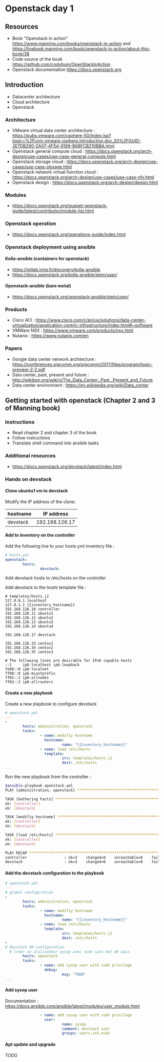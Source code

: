 # Openstack day 1

## Resources

+ Book "Openstack in action"  <https://www.manning.com/books/openstack-in-action> and <https://livebook.manning.com/book/openstack-in-action/about-this-book/38>
+ Code source of the book <https://github.com/codybum/OpenStackInAction>
+ Openstack documentation <https://docs.openstack.org>

## Introduction

+ Datacenter architecture
+ Cloud architecture
+ Openstack

### Architecture

+ VMware virtual data center architecture : <https://pubs.vmware.com/vsphere-50/index.jsp?topic=%2Fcom.vmware.vsphere.introduction.doc_50%2FGUID-2E7DB290-2A07-4F54-9199-B68FCB210BBA.html>
+ Openstack general compute cloud : <https://docs.openstack.org/arch-design/use-cases/use-case-general-compute.html>
+ Openstack storage cloud : <https://docs.openstack.org/arch-design/use-cases/use-case-storage.html>
+ Openstack network virtual function cloud : <https://docs.openstack.org/arch-design/use-cases/use-case-nfv.html>
+ Openstack design : <https://docs.openstack.org/arch-design/design.html>

### Modules

+ <https://docs.openstack.org/puppet-openstack-guide/latest/contributor/module-list.html>

### Openstack operation

+ <https://docs.openstack.org/operations-guide/index.html>

### Openstack deployment using ansible

#### Kolla-ansible (containers for openstack)

+ <https://gitlab.inria.fr/discovery/kolla-ansible>
+ <https://docs.openstack.org/kolla-ansible/stein/user/>

#### Openstack-ansible (bare metal)

+ <https://docs.openstack.org/openstack-ansible/stein/user/>

### Products

+ Cisco ACI : <https://www.cisco.com/c/en/us/solutions/data-center-virtualization/application-centric-infrastructure/index.html#~software>
+ VMWare NSX : <https://www.vmware.com/products/nsx.html>
+ Nutanix : <https://www.nutanix.com/en>

### Papers

+ Google data center network architecture : <https://conferences.sigcomm.org/sigcomm/2017/files/program/topic-preview-2-2.pdf>
+ Data center, past, present and future : <http://wikibon.org/wiki/v/The_Data_Center:_Past,_Present_and_Future>
+ Data center environment : <https://en.wikipedia.org/wiki/Data_center>

## Getting started with openstack (Chapter 2 and 3 of Manning book)

### Instructions

+ Read chapter 2 and chapter 3 of the book
+ Follow instructions
+ Translate shell command into ansible tasks

### Additional resources

+ <https://docs.openstack.org/devstack/latest/index.html>

### Hands on devstack

#### Clone ubuntu1 vm to devstack

Modify the IP address of the clone: 

| hostname | IP address |
|-----|-----|
| devstack | 192.168.126.17 |

#### Add to inventory on the controller

Add the following line to your hosts.yml inventory file :

```yml
# hosts.yml
openstack:
        hosts:
                devstack:
```

Add devstack hosts to /etc/hosts on the controller

Add devstack to the hosts template file :

```j2
# templates/hosts.j2
127.0.0.1 localhost
127.0.1.1 {{inventory_hostname}}
192.168.126.10 controller
192.168.126.11 ubuntu1
192.168.126.12 ubuntu2
192.168.126.13 ubuntu3
192.168.126.14 ubuntu4

192.168.126.17 devstack

192.168.126.33 centos1
192.168.126.34 centos2
192.168.126.35 centos3

# The following lines are desirable for IPv6 capable hosts
::1     ip6-localhost ip6-loopback
fe00::0 ip6-localnet
ff00::0 ip6-mcastprefix
ff02::1 ip6-allnodes
ff02::2 ip6-allrouters
```

#### Create a new playbook

Create a new playbook to configure devstack

```yml
# openstack.yml
---
-
        hosts: administration, openstack
        tasks:
                - name: modifiy hostname
                  hostname:
                          name: "{{inventory_hostname}}"
                - name: load /etc/hosts
                  template:
                          src: templates/hosts.j2
                          dest: /etc/hosts
...
```

Run the new playbook from the controller :

```bash
$ansible-playbook openstack.yml
PLAY [administration, openstack] ***********************************************

TASK [Gathering Facts] *********************************************************
ok: [controller]
ok: [devstack]

TASK [modifiy hostname] ********************************************************
ok: [controller]
ok: [devstack]

TASK [load /etc/hosts] *********************************************************
ok: [controller]
ok: [devstack]

PLAY RECAP *********************************************************************
controller                 : ok=3    changed=0    unreachable=0    failed=0    skipped=0    rescued=0    ignored=0   
devstack                   : ok=3    changed=0    unreachable=0    failed=0    skipped=0    rescued=0    ignored=0 
```

#### Add the devstack configuration to the playbook

```yml
# openstack.yml
---
# global configuration
- 
        hosts: administration, openstack
        tasks:
                - name: modifiy hostname
                  hostname:
                          name: "{{inventory_hostname}}"
                - name: load /etc/hosts
                  template:
                          src: templates/hosts.j2
                          dest: /etc/hosts
-
# devstack VM configuration
  # Creer un utilisateur sysop avec sudo sans mot de pass               
        hosts: openstack
        tasks:
                - name: add sysop user with sudo privilege
                  debug:
                          msg: "TODO"
...
```

#### Add sysop user

Documentation : <https://docs.ansible.com/ansible/latest/modules/user_module.html>

```yml
                - name: add sysop user with sudo privilege
                  user:
                          name: sysop
                          comment: devstack user
                          groups: users,ssh,sudo
```

#### Apt update and upgrade

TODO
